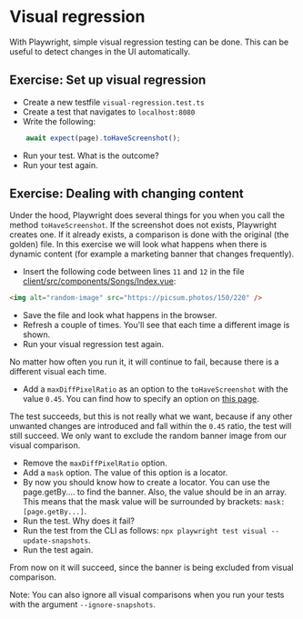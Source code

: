 # Visual regression

With Playwright, simple visual regression testing can be done. This can be useful to detect changes in the UI automatically.

## Exercise: Set up visual regression

- Create a new testfile `visual-regression.test.ts`
- Create a test that navigates to `localhost:8080`
- Write the following: 
```typescript
    await expect(page).toHaveScreenshot();
```
- Run your test. What is the outcome?
- Run your test again.

## Exercise: Dealing with changing content

Under the hood, Playwright does several things for you when you call the method `toHaveScreenshot`. If the screenshot does not exists, Playwright creates one. If it already exists, a comparison is done with the original (the golden) file. In this exercise we will look what happens when there is dynamic content (for example a marketing banner that changes frequently).

- Insert the following code between lines `11` and  `12` in the file [client/src/components/Songs/Index.vue](../../client/src/components/Songs/Index.vue#L11):
  
```html
<img alt="random-image" src="https://picsum.photos/150/220" />
```
- Save the file and look what happens in the browser.
- Refresh a couple of times. You'll see that each time a different image is shown.
- Run your visual regression test again.
  
No matter how often you run it, it will continue to fail, because there is a different visual each time.

- Add a `maxDiffPixelRatio` as an option to the `toHaveScreenshot` with the value `0.45`. You can find how to specify an option on [this page](https://playwright.dev/docs/test-snapshots).
  
The test succeeds, but this is not really what we want, because if any other unwanted changes are introduced and fall within the `0.45` ratio, the test will still succeed. We only want to exclude the random banner image from our visual comparison.

- Remove the `maxDiffPixelRatio` option.
- Add a `mask` option. The value of this option is a locator.
- By now you should know how to create a locator. You can use the page.getBy.... to find the banner. Also, the value should be in an array. This means that the mask value will be surrounded by brackets: `mask: [page.getBy...]`.
- Run the test. Why does it fail?
- Run the test from the CLI as follows: `npx playwright test visual --update-snapshots`.
- Run the test again.

From now on it will succeed, since the banner is being excluded from visual comparison.

Note: You can also ignore all visual comparisons when you run your tests with the argument `--ignore-snapshots`.